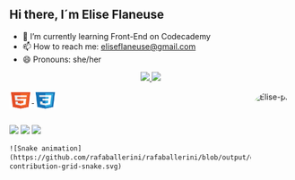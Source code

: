 ## Hi there, I´m Elise Flaneuse

- 🌱 I’m currently learning Front-End on Codecademy
- 📫 How to reach me: eliseflaneuse@gmail.com
- 😄 Pronouns: she/her


<div align="center">
  <a href="https://github.com/eliseflaneuse">
   <!-- [![Elise's GitHub stats](https://github-readme-stats.vercel.app/api?username=eliseflaneuse)](https://github.com/eliseflaneuse/github-readme-stats) -->
  <img height="180em" src="https://github-readme-stats.vercel.app/api?username=eliseflaneuse"/>
  <img height="180em" src="https://github-readme-stats.vercel.app/api/top-langs/?username=eliseflaneuse"/>
    
</div>

<div style="display: inline_block"><br>
 <!-- <img align="center" alt="Rafa-Js" height="30" width="40" src="https://raw.githubusercontent.com/devicons/devicon/master/icons/javascript/javascript-plain.svg">
  <img align="center" alt="Rafa-Ts" height="30" width="40" src="https://raw.githubusercontent.com/devicons/devicon/master/icons/typescript/typescript-plain.svg">
  <img align="center" alt="Rafa-React" height="30" width="40" src="https://raw.githubusercontent.com/devicons/devicon/master/icons/react/react-original.svg"> -->
  <img align="center" alt="Rafa-HTML" height="30" width="40" src="https://raw.githubusercontent.com/devicons/devicon/master/icons/html5/html5-original.svg">
  <img align="center" alt="Rafa-CSS" height="30" width="40" src="https://raw.githubusercontent.com/devicons/devicon/master/icons/css3/css3-original.svg">
  <img align="right" alt="Elise-pic" height="150" style="border-radius:50px;" src="https://cdn.discordapp.com/attachments/1025167935435722805/1026495960240627792/picasion.com_86b0f0bec2906884f0a709bc1cc1011a.gif">
</div>

  ##
 
<div> 

 <a href="https://github.com/eliseflaneuse" target="_blank"><img src="https://img.shields.io/badge/Discord-7289DA?style=for-the-badge&logo=discord&logoColor=white" target="_blank"></a> 
  <a href = "mailto:eliseflaneuse@gmail.com"><img src="https://img.shields.io/badge/-Gmail-%23333?style=for-the-badge&logo=gmail&logoColor=white" target="_blank"></a>
  <a href="https://www.linkedin.com/in/elise-flaneuse-46a54b250/" target="_blank"><img src="https://img.shields.io/badge/-LinkedIn-%230077B5?style=for-the-badge&logo=linkedin&logoColor=white" target="_blank"></a> 
  
    ![Snake animation](https://github.com/rafaballerini/rafaballerini/blob/output/github-contribution-grid-snake.svg)
  
</div>
